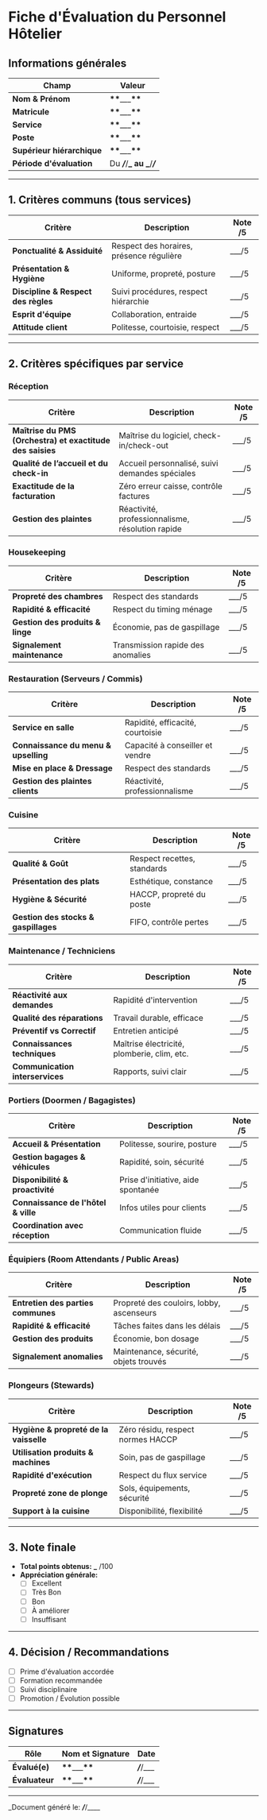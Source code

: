 # Fiche d'Évaluation du Personnel Hôtelier

## Informations générales

| Champ                      | Valeur                                         |
| -------------------------- | ---------------------------------------------- |
| **Nom & Prénom**           | ********\*\*********\_\_\_********\*\********* |
| **Matricule**              | ********\*\*********\_\_\_********\*\********* |
| **Service**                | ********\*\*********\_\_\_********\*\********* |
| **Poste**                  | ********\*\*********\_\_\_********\*\********* |
| **Supérieur hiérarchique** | ********\*\*********\_\_\_********\*\********* |
| **Période d'évaluation**   | Du **_/_**/**_ au _**/**_/_**                  |

---

## 1. Critères communs (tous services)

| Critère                             | Description                              | Note /5  |
| ----------------------------------- | ---------------------------------------- | -------- |
| **Ponctualité & Assiduité**         | Respect des horaires, présence régulière | \_\_\_/5 |
| **Présentation & Hygiène**          | Uniforme, propreté, posture              | \_\_\_/5 |
| **Discipline & Respect des règles** | Suivi procédures, respect hiérarchie     | \_\_\_/5 |
| **Esprit d'équipe**                 | Collaboration, entraide                  | \_\_\_/5 |
| **Attitude client**                 | Politesse, courtoisie, respect           | \_\_\_/5 |

---

## 2. Critères spécifiques par service

### Réception

| Critère                                                   | Description                                      | Note /5  |
| --------------------------------------------------------- | ------------------------------------------------ | -------- |
| **Maîtrise du PMS (Orchestra) et exactitude des saisies** | Maîtrise du logiciel, check-in/check-out         | \_\_\_/5 |
| **Qualité de l’accueil et du check-in**                   | Accueil personnalisé, suivi demandes spéciales   | \_\_\_/5 |
| **Exactitude de la facturation**                          | Zéro erreur caisse, contrôle factures            | \_\_\_/5 |
| **Gestion des plaintes**                                  | Réactivité, professionnalisme, résolution rapide | \_\_\_/5 |

### Housekeeping

| Critère                          | Description                       | Note /5  |
| -------------------------------- | --------------------------------- | -------- |
| **Propreté des chambres**        | Respect des standards             | \_\_\_/5 |
| **Rapidité & efficacité**        | Respect du timing ménage          | \_\_\_/5 |
| **Gestion des produits & linge** | Économie, pas de gaspillage       | \_\_\_/5 |
| **Signalement maintenance**      | Transmission rapide des anomalies | \_\_\_/5 |

### Restauration (Serveurs / Commis)

| Critère                              | Description                      | Note /5  |
| ------------------------------------ | -------------------------------- | -------- |
| **Service en salle**                 | Rapidité, efficacité, courtoisie | \_\_\_/5 |
| **Connaissance du menu & upselling** | Capacité à conseiller et vendre  | \_\_\_/5 |
| **Mise en place & Dressage**         | Respect des standards            | \_\_\_/5 |
| **Gestion des plaintes clients**     | Réactivité, professionnalisme    | \_\_\_/5 |

### Cuisine

| Critère                              | Description                 | Note /5  |
| ------------------------------------ | --------------------------- | -------- |
| **Qualité & Goût**                   | Respect recettes, standards | \_\_\_/5 |
| **Présentation des plats**           | Esthétique, constance       | \_\_\_/5 |
| **Hygiène & Sécurité**               | HACCP, propreté du poste    | \_\_\_/5 |
| **Gestion des stocks & gaspillages** | FIFO, contrôle pertes       | \_\_\_/5 |

### Maintenance / Techniciens

| Critère                         | Description                                 | Note /5  |
| ------------------------------- | ------------------------------------------- | -------- |
| **Réactivité aux demandes**     | Rapidité d'intervention                     | \_\_\_/5 |
| **Qualité des réparations**     | Travail durable, efficace                   | \_\_\_/5 |
| **Préventif vs Correctif**      | Entretien anticipé                          | \_\_\_/5 |
| **Connaissances techniques**    | Maîtrise électricité, plomberie, clim, etc. | \_\_\_/5 |
| **Communication interservices** | Rapports, suivi clair                       | \_\_\_/5 |

### Portiers (Doormen / Bagagistes)

| Critère                             | Description                        | Note /5  |
| ----------------------------------- | ---------------------------------- | -------- |
| **Accueil & Présentation**          | Politesse, sourire, posture        | \_\_\_/5 |
| **Gestion bagages & véhicules**     | Rapidité, soin, sécurité           | \_\_\_/5 |
| **Disponibilité & proactivité**     | Prise d'initiative, aide spontanée | \_\_\_/5 |
| **Connaissance de l'hôtel & ville** | Infos utiles pour clients          | \_\_\_/5 |
| **Coordination avec réception**     | Communication fluide               | \_\_\_/5 |

### Équipiers (Room Attendants / Public Areas)

| Critère                            | Description                              | Note /5  |
| ---------------------------------- | ---------------------------------------- | -------- |
| **Entretien des parties communes** | Propreté des couloirs, lobby, ascenseurs | \_\_\_/5 |
| **Rapidité & efficacité**          | Tâches faites dans les délais            | \_\_\_/5 |
| **Gestion des produits**           | Économie, bon dosage                     | \_\_\_/5 |
| **Signalement anomalies**          | Maintenance, sécurité, objets trouvés    | \_\_\_/5 |

### Plongeurs (Stewards)

| Critère                                | Description                       | Note /5  |
| -------------------------------------- | --------------------------------- | -------- |
| **Hygiène & propreté de la vaisselle** | Zéro résidu, respect normes HACCP | \_\_\_/5 |
| **Utilisation produits & machines**    | Soin, pas de gaspillage           | \_\_\_/5 |
| **Rapidité d'exécution**               | Respect du flux service           | \_\_\_/5 |
| **Propreté zone de plonge**            | Sols, équipements, sécurité       | \_\_\_/5 |
| **Support à la cuisine**               | Disponibilité, flexibilité        | \_\_\_/5 |

---

## 3. Note finale

- **Total points obtenus:** **\_** /100
- **Appréciation générale:**
  - [ ] Excellent
  - [ ] Très Bon
  - [ ] Bon
  - [ ] À améliorer
  - [ ] Insuffisant

---

## 4. Décision / Recommandations

- [ ] Prime d'évaluation accordée
- [ ] Formation recommandée
- [ ] Suivi disciplinaire
- [ ] Promotion / Évolution possible

---

## Signatures

| Rôle           | Nom et Signature                               | Date           |
| -------------- | ---------------------------------------------- | -------------- |
| **Évalué(e)**  | ********\*\*********\_\_\_********\*\********* | **_/_**/\_\_\_ |
| **Évaluateur** | ********\*\*********\_\_\_********\*\********* | **_/_**/\_\_\_ |

---

\_Document généré le: **_/_**/\_\_\_\_

